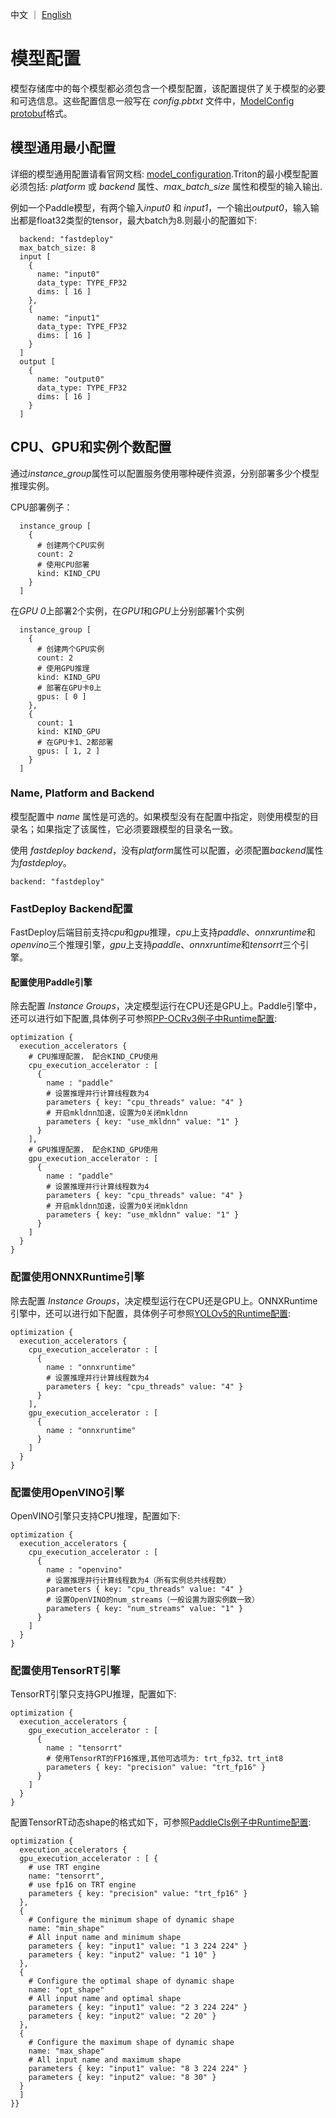 中文 ｜ [English](../EN/model_configuration-en.md)
# 模型配置
模型存储库中的每个模型都必须包含一个模型配置，该配置提供了关于模型的必要和可选信息。这些配置信息一般写在 *config.pbtxt* 文件中，[ModelConfig protobuf](https://github.com/triton-inference-server/common/blob/main/protobuf/model_config.proto)格式。

## 模型通用最小配置
详细的模型通用配置请看官网文档: [model_configuration](https://github.com/triton-inference-server/server/blob/main/docs/user_guide/model_configuration.md).Triton的最小模型配置必须包括: *platform* 或 *backend* 属性、*max_batch_size* 属性和模型的输入输出.

例如一个Paddle模型，有两个输入*input0* 和 *input1*，一个输出*output0*，输入输出都是float32类型的tensor，最大batch为8.则最小的配置如下:

```
  backend: "fastdeploy"
  max_batch_size: 8
  input [
    {
      name: "input0"
      data_type: TYPE_FP32
      dims: [ 16 ]
    },
    {
      name: "input1"
      data_type: TYPE_FP32
      dims: [ 16 ]
    }
  ]
  output [
    {
      name: "output0"
      data_type: TYPE_FP32
      dims: [ 16 ]
    }
  ]
```

## CPU、GPU和实例个数配置

通过*instance_group*属性可以配置服务使用哪种硬件资源，分别部署多少个模型推理实例。

CPU部署例子：
```
  instance_group [
    {
      # 创建两个CPU实例
      count: 2
      # 使用CPU部署  
      kind: KIND_CPU
    }
  ]
```

在*GPU 0*上部署2个实例，在*GPU1*和*GPU*上分别部署1个实例

```
  instance_group [
    {
      # 创建两个GPU实例
      count: 2
      # 使用GPU推理
      kind: KIND_GPU
      # 部署在GPU卡0上
      gpus: [ 0 ]
    },
    {
      count: 1
      kind: KIND_GPU
      # 在GPU卡1、2都部署
      gpus: [ 1, 2 ]
    }
  ]
```

### Name, Platform and Backend
模型配置中 *name* 属性是可选的。如果模型没有在配置中指定，则使用模型的目录名；如果指定了该属性，它必须要跟模型的目录名一致。

使用 *fastdeploy backend*，没有*platform*属性可以配置，必须配置*backend*属性为*fastdeploy*。

```
backend: "fastdeploy"
```

### FastDeploy Backend配置

FastDeploy后端目前支持*cpu*和*gpu*推理，*cpu*上支持*paddle*、*onnxruntime*和*openvino*三个推理引擎，*gpu*上支持*paddle*、*onnxruntime*和*tensorrt*三个引擎。


#### 配置使用Paddle引擎
除去配置 *Instance Groups*，决定模型运行在CPU还是GPU上。Paddle引擎中，还可以进行如下配置,具体例子可参照[PP-OCRv3例子中Runtime配置](../../../examples/vision/ocr/PP-OCRv3/serving/models/cls_runtime/config.pbtxt):

```
optimization {
  execution_accelerators {
    # CPU推理配置， 配合KIND_CPU使用
    cpu_execution_accelerator : [
      {
        name : "paddle"
        # 设置推理并行计算线程数为4
        parameters { key: "cpu_threads" value: "4" }
        # 开启mkldnn加速，设置为0关闭mkldnn
        parameters { key: "use_mkldnn" value: "1" }
      }
    ],
    # GPU推理配置， 配合KIND_GPU使用
    gpu_execution_accelerator : [
      {
        name : "paddle"
        # 设置推理并行计算线程数为4
        parameters { key: "cpu_threads" value: "4" }
        # 开启mkldnn加速，设置为0关闭mkldnn
        parameters { key: "use_mkldnn" value: "1" }
      }
    ]
  }
}
```

### 配置使用ONNXRuntime引擎
除去配置 *Instance Groups*，决定模型运行在CPU还是GPU上。ONNXRuntime引擎中，还可以进行如下配置，具体例子可参照[YOLOv5的Runtime配置](../../../examples/vision/detection/yolov5/serving/models/runtime/config.pbtxt):

```
optimization {
  execution_accelerators {
    cpu_execution_accelerator : [
      {
        name : "onnxruntime"
        # 设置推理并行计算线程数为4
        parameters { key: "cpu_threads" value: "4" }
      }
    ],
    gpu_execution_accelerator : [
      {
        name : "onnxruntime"
      }
    ]
  }
}
```

### 配置使用OpenVINO引擎
OpenVINO引擎只支持CPU推理，配置如下:

```
optimization {
  execution_accelerators {
    cpu_execution_accelerator : [
      {
        name : "openvino"
        # 设置推理并行计算线程数为4（所有实例总共线程数）
        parameters { key: "cpu_threads" value: "4" }
        # 设置OpenVINO的num_streams（一般设置为跟实例数一致）
        parameters { key: "num_streams" value: "1" }
      }
    ]
  }
}
```

### 配置使用TensorRT引擎
TensorRT引擎只支持GPU推理，配置如下:

```
optimization {
  execution_accelerators {
    gpu_execution_accelerator : [
      {
        name : "tensorrt"
        # 使用TensorRT的FP16推理,其他可选项为: trt_fp32、trt_int8
        parameters { key: "precision" value: "trt_fp16" }
      }
    ]
  }
}
```

配置TensorRT动态shape的格式如下，可参照[PaddleCls例子中Runtime配置](../../../examples/vision/classification/paddleclas/serving/models/runtime/config.pbtxt):
```
optimization {
  execution_accelerators {
  gpu_execution_accelerator : [ {
    # use TRT engine
    name: "tensorrt",
    # use fp16 on TRT engine
    parameters { key: "precision" value: "trt_fp16" }
  },
  {
    # Configure the minimum shape of dynamic shape
    name: "min_shape"
    # All input name and minimum shape
    parameters { key: "input1" value: "1 3 224 224" }
    parameters { key: "input2" value: "1 10" }
  },
  {
    # Configure the optimal shape of dynamic shape
    name: "opt_shape"
    # All input name and optimal shape
    parameters { key: "input1" value: "2 3 224 224" }
    parameters { key: "input2" value: "2 20" }
  },
  {
    # Configure the maximum shape of dynamic shape
    name: "max_shape"
    # All input name and maximum shape
    parameters { key: "input1" value: "8 3 224 224" }
    parameters { key: "input2" value: "8 30" }
  }
  ]
}}
```
